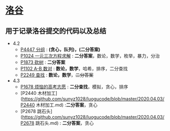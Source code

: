 # [**洛谷**](https://www.luogu.com.cn)
## 用于记录洛谷提交的代码以及总结
* 4.2
   * [P4447 分组](https://github.com/sunyz1028/luogucode/blob/master/2020.04.02/P4447%20%E5%88%86%E7%BB%84.md) : **(贪心，队列)，(二分答案)**
   * [P1024 一元三次方程求解](https://www.luogu.com.cn/problem/P1024) : **二分答案**，数论，数学，枚举，暴力，分治
   * [P1873 砍树](https://www.luogu.com.cn/problem/P1873) : **二分答案**
   * [P1102 A-B 数对](https://www.luogu.com.cn/problem/P1102) : **数论，数学**，哈希，排序，二分查找
   * [P2249 查找](https://www.luogu.com.cn/problem/P2249) : **数论，数学**，~~二分答案~~
* 4.3
   * [P1678 烦恼的高考志愿](https://github.com/sunyz1028/luogucode/blob/master/2020.04.03/P1678%20%E7%83%A6%E6%81%BC%E7%9A%84%E9%AB%98%E8%80%83%E5%BF%97%E6%84%BF.md) : **二分查找**，模拟，贪心，排序
   * [P2440 木材加工](https://github.com/sunyz1028/luogucode/blob/master/2020.04.03/P2440 木材加工.md) :**二分答案**，贪心
   * [P2678 跳石头](https://github.com/sunyz1028/luogucode/blob/master/2020.04.03/P2678 跳石头.md) : **二分答案**，贪心

